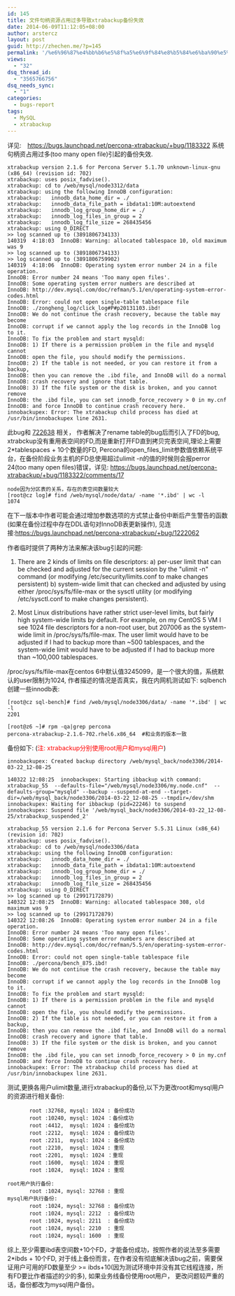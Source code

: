 ```yaml
---
id: 145
title: 文件句柄资源占用过多导致xtrabackup备份失效
date: 2014-06-09T11:12:05+08:00
author: arstercz
layout: post
guid: http://zhechen.me/?p=145
permalink: '/%e6%96%87%e4%bb%b6%e5%8f%a5%e6%9f%84%e8%b5%84%e6%ba%90%e5%8d%a0%e7%94%a8%e8%bf%87%e5%a4%9a%e5%af%bc%e8%87%b4xtrabackup%e5%a4%87%e4%bb%bd%e5%a4%b1%e6%95%88/'
views:
  - "32"
dsq_thread_id:
  - "3565766756"
dsq_needs_sync:
  - "1"
categories:
  - bugs-report
tags:
  - MySQL
  - xtrabackup
---
```

详见:　<a href="https://bugs.launchpad.net/percona-xtrabackup/+bug/1183322">https://bugs.launchpad.net/percona-xtrabackup/+bug/1183322</a>
系统句柄资占用过多(too many open file)引起的备份失效.
<!--more-->
```
xtrabackup version 2.1.6 for Percona Server 5.1.70 unknown-linux-gnu (x86_64) (revision id: 702)
xtrabackup: uses posix_fadvise().
xtrabackup: cd to /web/mysql/node3312/data
xtrabackup: using the following InnoDB configuration:
xtrabackup:   innodb_data_home_dir = ./
xtrabackup:   innodb_data_file_path = ibdata1:10M:autoextend
xtrabackup:   innodb_log_group_home_dir = ./
xtrabackup:   innodb_log_files_in_group = 2
xtrabackup:   innodb_log_file_size = 268435456
xtrabackup: using O_DIRECT
>> log scanned up to (3891806734133)
140319  4:18:03  InnoDB: Warning: allocated tablespace 10, old maximum was 9
>> log scanned up to (3891806734133)
>> log scanned up to (3891806759902)
140319  4:18:06  InnoDB: Operating system error number 24 in a file operation.
InnoDB: Error number 24 means 'Too many open files'.
InnoDB: Some operating system error numbers are described at
InnoDB: http://dev.mysql.com/doc/refman/5.1/en/operating-system-error-codes.html
InnoDB: Error: could not open single-table tablespace file
InnoDB: ./zongheng_log/click_log#P#p20131103.ibd!
InnoDB: We do not continue the crash recovery, because the table may become
InnoDB: corrupt if we cannot apply the log records in the InnoDB log to it.
InnoDB: To fix the problem and start mysqld:
InnoDB: 1) If there is a permission problem in the file and mysqld cannot
InnoDB: open the file, you should modify the permissions.
InnoDB: 2) If the table is not needed, or you can restore it from a backup,
InnoDB: then you can remove the .ibd file, and InnoDB will do a normal
InnoDB: crash recovery and ignore that table.
InnoDB: 3) If the file system or the disk is broken, and you cannot remove
InnoDB: the .ibd file, you can set innodb_force_recovery > 0 in my.cnf
InnoDB: and force InnoDB to continue crash recovery here.
innobackupex: Error: The xtrabackup child process has died at /usr/bin/innobackupex line 2631.
```

此bug和 <a href="https://bugs.launchpad.net/percona-xtrabackup/+bug/722638">722638</a> 相关， 作者解决了rename table的bug后而引入了FD的bug, xtrabckup没有重用表空间的FD,而是重新打开FD直到拷贝完表空间,理论上需要2*tablespaces + 10个数量的FD, Percona的open_files_limit参数值依赖系统平台，在备份阶段业务主机的FD总使用超过ulimit -n的值的时候则会报perror 24(too many open files)错误，详见: <a href="https://bugs.launchpad.net/percona-xtrabackup/+bug/1183322/comments/17">https://bugs.launchpad.net/percona-xtrabackup/+bug/1183322/comments/17</a>

```
node因为分区表的关系，存在的表空间数量较大
[root@cz log]# find /web/mysql/node/data/ -name '*.ibd' | wc -l           
1074
```

在下一版本中作者可能会通过增加参数选项的方式禁止备份中断后产生警告的函数(如果在备份过程中存在DDL语句对InnoDB表更新操作), 见连接:https://bugs.launchpad.net/percona-xtrabackup/+bug/1222062

作者临时提供了两种方法来解决该bug引起的问题:
1. There are 2 kinds of limits on file descriptors:
  a) per-user limit that can be checked and adjusted for the current session by the "ulimit -n" command (or modifying /etc/security/limits.conf to make changes persistent)
  b) system-wide limit that can checked and adjusted by using either /proc/sys/fs/file-max or the sysctl utility (or modifying /etc/sysctl.conf to make changes persistent).

2. Most Linux distributions have rather strict user-level limits, but fairly high system-wide limits by default. For example, on my CentOS 5 VM I see 1024 file descriptors for a non-root user, but 207006 as the system-wide limit in /proc/sys/fs/file-max. The user limit would have to be adjusted if I had to backup more than ~500 tablespaces, and the system-wide limit would have to be adjusted if I had to backup more than ~100,000 tablespaces.

/proc/sys/fs/file-max在centos 6中默认值3245099，是一个很大的值，系统默认的user限制为1024, 作者描述的情况是否真实，我在内网机测试如下:
sqlbench创建一些innodb表:
```
[root@cz sql-bench]# find /web/mysql/node3306/data/ -name '*.ibd' | wc -l     
2201

[root@z6 ~]# rpm -qa|grep percona
percona-xtrabackup-2.1.6-702.rhel6.x86_64  #和业务的版本一致
```
备份如下: (<font color="red">注: xtrabackup分别使用root用户和mysql用户</font>)
```
innobackupex: Created backup directory /web/mysql_back/node3306/2014-03-22_12-08-25

140322 12:08:25  innobackupex: Starting ibbackup with command: xtrabackup_55  --defaults-file="/web/mysql/node3306/my.node.cnf"  --defaults-group="mysqld" --backup --suspend-at-end --target-dir=/web/mysql_back/node3306/2014-03-22_12-08-25 --tmpdir=/dev/shm
innobackupex: Waiting for ibbackup (pid=22246) to suspend
innobackupex: Suspend file '/web/mysql_back/node3306/2014-03-22_12-08-25/xtrabackup_suspended_2'

xtrabackup_55 version 2.1.6 for Percona Server 5.5.31 Linux (x86_64) (revision id: 702)
xtrabackup: uses posix_fadvise().
xtrabackup: cd to /web/mysql/node3306/data
xtrabackup: using the following InnoDB configuration:
xtrabackup:   innodb_data_home_dir = ./
xtrabackup:   innodb_data_file_path = ibdata1:10M:autoextend
xtrabackup:   innodb_log_group_home_dir = ./
xtrabackup:   innodb_log_files_in_group = 2
xtrabackup:   innodb_log_file_size = 268435456
xtrabackup: using O_DIRECT
>> log scanned up to (29917172879)
140322 12:08:25  InnoDB: Warning: allocated tablespace 308, old maximum was 9
>> log scanned up to (29917172879)
140322 12:08:26  InnoDB: Operating system error number 24 in a file operation.
InnoDB: Error number 24 means 'Too many open files'.
InnoDB: Some operating system error numbers are described at
InnoDB: http://dev.mysql.com/doc/refman/5.5/en/operating-system-error-codes.html
InnoDB: Error: could not open single-table tablespace file
InnoDB: ./percona/bench_875.ibd!
InnoDB: We do not continue the crash recovery, because the table may become
InnoDB: corrupt if we cannot apply the log records in the InnoDB log to it.
InnoDB: To fix the problem and start mysqld:
InnoDB: 1) If there is a permission problem in the file and mysqld cannot
InnoDB: open the file, you should modify the permissions.
InnoDB: 2) If the table is not needed, or you can restore it from a backup,
InnoDB: then you can remove the .ibd file, and InnoDB will do a normal
InnoDB: crash recovery and ignore that table.
InnoDB: 3) If the file system or the disk is broken, and you cannot remove
InnoDB: the .ibd file, you can set innodb_force_recovery > 0 in my.cnf
InnoDB: and force InnoDB to continue crash recovery here.
innobackupex: Error: The xtrabackup child process has died at /usr/bin/innobackupex line 2631.
```

测试,更换各用户ulimit数量,进行xtrabackup的备份,以下为更改root和mysql用户的资源进行相关备份:
```
       root :32768, mysql: 1024 : 备份成功
       root :10240, mysql: 1024 ：备份成功
       root :4412,  mysql: 1024 : 备份成功
       root :2212,  mysql: 1024 : 备份成功
       root :2211,  mysql: 1024 : 备份成功
       root :2210,  mysql: 1024 : 重现
       root :2201,  mysql: 1024 ：重现
       root :1600,  mysql: 1024 : 重现
       root :1024,  mysql: 1024 : 重现

root用户执行备份:
       root :1024, mysql: 32768 : 重现
mysql用户执行备份:
       root :1024, mysql: 32768 : 备份成功
       root :1024, mysql: 2212  : 备份成功
       root :1024, mysql: 2211  : 备份成功
       root :1024, mysql: 2210  : 重现
       root :1024, mysql: 1600  : 重现
```

综上,至少需要ibd表空间数+10个FD，才能备份成功，按照作者的说法至多需要2*ibds + 10个FD, 对于线上备份而言，在作者没有彻底解决该bug之前，需要保证用户可用的FD数量至少 >= ibds+10(因为测试环境中并没有其它线程连接，所有FD要比作者描述的少的多), 如果业务线备份使用root用户， 更改问题较严重的话，备份都改为mysql用户备份。